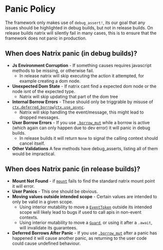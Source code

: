 # Panic Policy

The framework only makes use of `debug_assert!`, its our goal that any issues should be highlighted in debug builds, but not in release builds. On release builds natrix will silently fail in many cases, this is to ensure that the framework does not panic in production.

## When does Natrix panic (in debug builds)?

- **Js Environment Corruption** - If something causes requires javascript methods to be missing, or otherwise fail.
  - In release natrix will skip executing the action it attempted, for example creating a dom node.
- **Unexpected Dom State** - If natrix cant find a expected dom node or the node isnt of the expected type.
  - Natrix will skip updating that part of the dom tree
- **Internal Borrow Errors** - These should only be triggrable by misuse of [`ctx.deferred_borrow`](state::State::deferred_borrow)/[`ctx.use_async`](state::State::use_async).
  - Natrix will skip handling the event/message, this might lead to dropped messages.
- **User Borrow Errors** - If you use [`.borrow_mut`](state::DeferredCtx::borrow_mut) while a borrow is active (which again can only happen due to dev error) it will panic in debug builds.
  - In release builds it will return `None` to signal the calling context should cancel itself.
- **Other Validations** A few methods have debug_asserts, listing all of them would be impractical.

## When does Natrix panic (in release builds)?

- **Mount Not Found** - if [`mount`](component::mount) fails to find the standard natrix mount point it will error.
- **User Panics** - This one should be obvious.
- **Moving values outside intended scope** - Certain values are intended to only be valid in a given scope.
    - Using interior mutability to move a [`EventToken`](state::EventToken) outside its intended scope will likely lead to bugs if used to call apis in non-event contexts.
    - Using interior mutability to move a [`Guard`](state::Guard), or using it after a `.await`, will invalidate its guarantees.
- **Deferred Borrows After Panic** - If you use [`.borrow_mut`](state::DeferredCtx::borrow_mut) after a panic has happened it will cause another panic, as returning to the user code could cause undefined behaviour.
